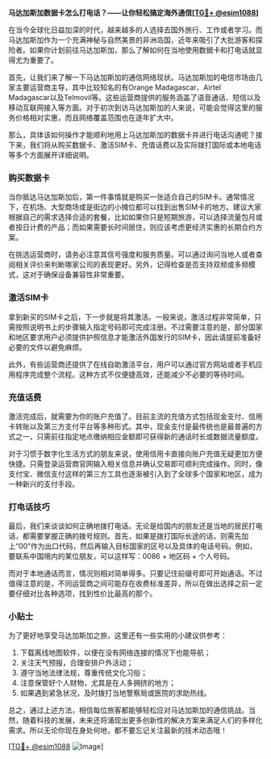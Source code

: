 **马达加斯加数据卡怎么打电话？——让你轻松搞定海外通信[[TG💪+ @esim1088](https://t.me/s/esim1088)]**

在当今全球化日益加深的时代，越来越多的人选择去国外旅行、工作或者学习。而马达加斯加作为一个充满神秘与自然美景的非洲岛国，近年来吸引了大批游客和探险者。如果你计划前往马达加斯加，那么了解如何在当地使用数据卡和打电话就显得尤为重要了。

首先，让我们来了解一下马达加斯加的通信网络现状。马达加斯加的电信市场由几家主要运营商主导，其中比较知名的有Orange Madagascar、Airtel Madagascar以及Telmovil等。这些运营商提供的服务涵盖了语音通话、短信以及移动互联网接入等方面。对于初次到访马达加斯加的人来说，可能会觉得这里的服务价格相对实惠，而且网络覆盖范围也在逐年扩大中。

那么，具体该如何操作才能顺利地用上马达加斯加的数据卡并进行电话沟通呢？接下来，我们将从购买数据卡、激活SIM卡、充值话费以及实际拨打国际或本地电话等多个方面展开详细说明。

### 购买数据卡

当你抵达马达加斯加后，第一件事情就是购买一张适合自己的SIM卡。通常情况下，在机场、大型商场或是街边的小摊位都可以找到出售SIM卡的地方。建议大家根据自己的需求选择合适的套餐，比如如果你只是短期旅游，可以选择流量包月或者按日计费的产品；而如果需要长时间居住，则应该考虑更经济实惠的长期合约方案。

在挑选运营商时，请务必注意其信号强度和服务质量。可以通过询问当地人或者查阅相关评价来判断哪家公司的表现更好。另外，记得检查是否支持双频或多频模式，这对于确保设备兼容性非常重要。

### 激活SIM卡

拿到新买的SIM卡之后，下一步就是将其激活。一般来说，激活过程非常简单，只需按照说明书上的步骤输入指定号码即可完成注册。不过需要注意的是，部分国家和地区要求用户必须提供护照信息才能激活外国发行的SIM卡，因此请提前准备好必要的文件以避免麻烦。

此外，有些运营商还提供了在线自助激活平台，用户可以通过官方网站或者手机应用程序完成整个流程。这种方式不仅便捷高效，还能减少不必要的等待时间。

### 充值话费

激活完成后，就需要为你的账户充值了。目前主流的充值方式包括现金支付、信用卡转账以及第三方支付平台等多种形式。其中，现金支付是最传统也是最普遍的方式之一，只需前往指定地点缴纳相应金额即可获得新的通话时长或数据流量额度。

对于习惯于数字化生活方式的朋友来说，使用信用卡直接向账户充值无疑更加方便快捷。只需登录运营商官网输入相关信息并确认交易即可顺利完成操作。同时，像支付宝、微信支付这样的第三方工具也逐渐被引入到了全球多个国家和地区，成为一种新兴的支付手段。

### 打电话技巧

最后，我们来谈谈如何正确地拨打电话。无论是给国内的朋友还是当地的居民打电话，都需要掌握正确的拨号规则。首先，如果是拨打国际长途的话，则需先加上“00”作为出口代码，然后再输入目标国家的区号以及具体的电话号码。例如，要联系中国境内的某位朋友，可以这样写：0086 + 地区码 + 个人号码。

而对于本地通话而言，情况则相对简单得多。只要记住前缀号即可开始通话。不过值得注意的是，不同运营商之间可能存在收费标准差异，所以在做出选择之前一定要仔细对比各种选项，找到性价比最高的那个。

### 小贴士

为了更好地享受马达加斯加之旅，这里还有一些实用的小建议供参考：

1. 下载离线地图软件，以便在没有网络连接的情况下也能导航；
2. 关注天气预报，合理安排户外活动；
3. 遵守当地法律法规，尊重传统文化习俗；
4. 注意保管好个人财物，尤其是在人多拥挤的地方；
5. 如果遇到紧急状况，及时拨打当地警察局或医院的求助热线。

总之，通过上述方法，相信每位旅客都能够轻松应对马达加斯加的通信挑战。当然，随着科技的发展，未来还将涌现出更多创新性的解决方案来满足人们的多样化需求。所以无论你现在身处何地，都不要忘记关注最新的技术动态哦！

[[TG💪+ @esim1088](https://t.me/s/esim1088) ![Image](https://i.postimg.cc/4NQfJmqS/Snipaste-2025-05-13-00-14-12.png)]